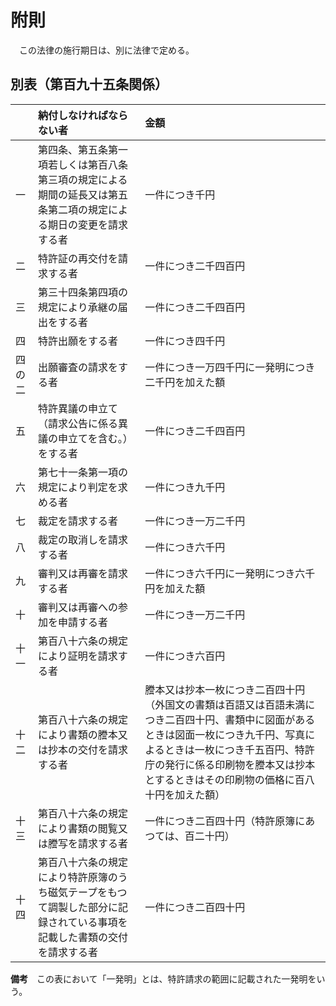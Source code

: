 # 附則

　この法律の施行期日は、別に法律で定める。

## 別表（第百九十五条関係）

| 　     | 納付しなければならない者                                                                                                 | 金額                                                                                                                                                                                                                                                         |
|:-------|:------------------------------------------------------------------------------------------------------------------------ |:------------------------------------------------------------------------------------------------------------------------------------------------------------------------------------------------------------------------------------------------------------ |
| 一     | 第四条、第五条第一項若しくは第百八条第三項の規定による期間の延長又は第五条第二項の規定による期日の変更を請求する者       | 一件につき千円                                                                                                                                                                                                                                               |
| 二     | 特許証の再交付を請求する者                                                                                               | 一件につき二千四百円                                                                                                                                                                                                                                         |
| 三     | 第三十四条第四項の規定により承継の届出をする者                                                                           | 一件につき二千四百円                                                                                                                                                                                                                                         |
| 四     | 特許出願をする者                                                                                                         | 一件につき四千円                                                                                                                                                                                                                                             |
| 四の二 | 出願審査の請求をする者                                                                                                   | 一件につき一万四千円に一発明につき二千円を加えた額                                                                                                                                                                                                           |
| 五     | 特許異議の申立て（請求公告に係る異議の申立てを含む。）をする者                                                           | 一件につき二千四百円                                                                                                                                                                                                                                         |
| 六     | 第七十一条第一項の規定により判定を求める者                                                                               | 一件につき九千円                                                                                                                                                                                                                                             |
| 七     | 裁定を請求する者                                                                                                         | 一件につき一万二千円                                                                                                                                                                                                                                         |
| 八     | 裁定の取消しを請求する者                                                                                                 | 一件につき六千円                                                                                                                                                                                                                                             |
| 九     | 審判又は再審を請求する者                                                                                                 | 一件につき六千円に一発明につき六千円を加えた額                                                                                                                                                                                                               |
| 十     | 審判又は再審への参加を申請する者                                                                                         | 一件につき一万二千円                                                                                                                                                                                                                                         |
| 十一   | 第百八十六条の規定により証明を請求する者                                                                                 | 一件につき六百円                                                                                                                                                                                                                                             |
| 十二   | 第百八十六条の規定により書類の謄本又は抄本の交付を請求する者                                                             | 謄本又は抄本一枚につき二百四十円（外国文の書類は百語又は百語未満につき二百四十円、書類中に図面があるときは図面一枚につき九千円、写真によるときは一枚につき千五百円、特許庁の発行に係る印刷物を謄本又は抄本とするときはその印刷物の価格に百八十円を加えた額） |
| 十三   | 第百八十六条の規定により書類の閲覧又は謄写を請求する者                                                                   | 一件につき二百四十円（特許原簿にあつては、百二十円）                                                                                                                                                                                                         |
| 十四   | 第百八十六条の規定により特許原簿のうち磁気テープをもつて調製した部分に記録されている事項を記載した書類の交付を請求する者 | 一件につき二百四十円                                                                                                                                                                                                                                        　|

__備考__　この表において「一発明」とは、特許請求の範囲に記載された一発明をいう。
